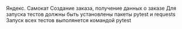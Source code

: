 Яндекс. Самокат
Создание заказа, получение данных о заказе
Для запуска тестов должны быть установлены пакеты pytest и requests
Запуск всех тестов выполянется командой pytest

